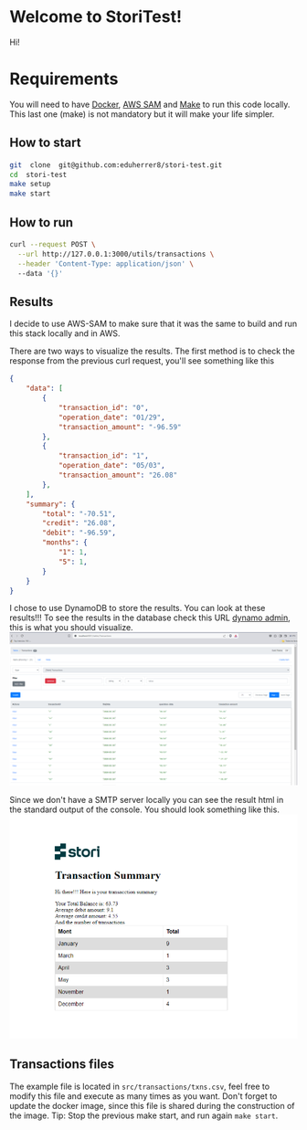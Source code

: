 # Welcome to StoriTest!

Hi!

# Requirements

You will need to have [Docker](https://www.docker.com/), [AWS SAM](https://docs.aws.amazon.com/serverless-application-model/latest/developerguide/what-is-sam.html) and [Make](https://en.wikipedia.org/wiki/Make_(software)) to run this code locally.
This last one (make) is not mandatory but it will make your life simpler.


## How to start
```sh
git  clone  git@github.com:eduherrer8/stori-test.git
cd  stori-test
make setup
make start
```

## How to run

```sh
curl --request POST \
  --url http://127.0.0.1:3000/utils/transactions \
  --header 'Content-Type: application/json' \  
  --data '{}'
```

## Results
I decide to use AWS-SAM to make sure that it was the same to build and run this stack locally and in AWS.

There are two ways to visualize the results. The first method is to check the response from the previous curl request, you'll see something like this
```json
{
	"data": [
		{
			"transaction_id": "0",
			"operation_date": "01/29",
			"transaction_amount": "-96.59"
		},
		{
			"transaction_id": "1",
			"operation_date": "05/03",
			"transaction_amount": "26.08"
		},		
	],
	"summary": {
		"total": "-70.51",
		"credit": "26.08",
		"debit": "-96.59",
		"months": {
			"1": 1,
			"5": 1,
		}
	}
}
```
I chose to use DynamoDB to store the results.
You can look at these results!!!
To see the results in the database check this URL [dynamo admin](http://localhost:8001/tables/Transactions), this is what you should visualize.
![dynamo admin](dynamo_admin.png)

Since we don't have a SMTP server locally you can see the result html in the standard output of the console. You should look something like this.
![email](email.png)



## Transactions files
The  example file is located in `src/transactions/txns.csv`, feel free to modify this file and execute as many times as you want. Don't forget to update the docker image, since this file is shared during the construction of the image. 
Tip: Stop the previous make start, and run again `make start`.
